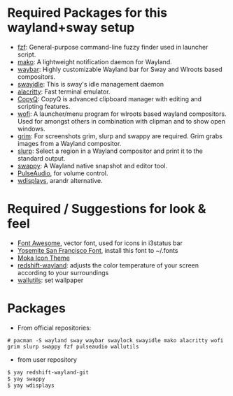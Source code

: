 # Required Packages for this wayland+sway setup
* [fzf](https://github.com/junegunn/fzf): General-purpose command-line fuzzy finder used in launcher script.
* [mako](https://github.com/emersion/mako): A lightweight notification daemon for Wayland.
* [waybar](https://github.com/Alexays/Waybar): Highly customizable Wayland bar for Sway and Wlroots based compositors.
* [swayidle](https://github.com/swaywm/swayidle): This is sway's idle management daemon
* [alacritty](https://github.com/alacritty/alacritty): Fast terminal emulator.
* [CopyQ](https://hluk.github.io/CopyQ/): CopyQ is advanced clipboard manager with editing and scripting features.
* [wofi](https://github.com/mikn/wofi): A launcher/menu program for wlroots based wayland compositors. Used for amongst others in combination with clipman and to show open windows.
* [grim](https://github.com/emersion/grim): For screenshots grim, slurp and swappy are required. Grim grabs images from a Wayland compositor. 
* [slurp](https://github.com/emersion/slurp): Select a region in a Wayland compositor and print it to the standard output.
* [swappy](https://github.com/jtheoof/swappy): A Wayland native snapshot and editor tool.
* [PulseAudio](https://www.freedesktop.org/wiki/Software/PulseAudio/), for volume control.
* [wdisplays](https://github.com/cyclopsian/wdisplays), arandr alternative.

# Required / Suggestions for look & feel
* [Font Awesome](http://fontawesome.io/), vector font, used for icons in i3status bar
* [Yosemite San Francisco Font](https://github.com/supermarin/YosemiteSanFranciscoFont), install this font to ~/.fonts
* [Moka Icon Theme](https://snwh.org/moka)
* [redshift-wayland](https://aur.archlinux.org/packages/redshift-wayland-git/): adjusts the color temperature of your screen according to your surroundings
* [wallutils](https://github.com/xyproto/wallutils): set wallpaper

# Packages
* From official repositories:
```
# pacman -S wayland sway waybar swaylock swayidle mako alacritty wofi grim slurp swappy fzf pulseaudio wallutils
```
* from user repository
```bash
$ yay redshift-wayland-git
$ yay swappy
$ yay wdisplays
```

